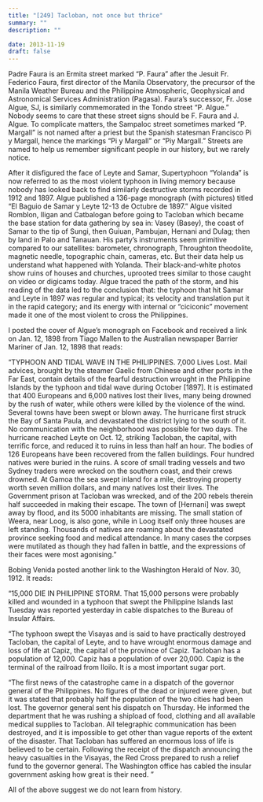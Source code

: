 ```yaml
---
title: "[249] Tacloban, not once but thrice"
summary: ""
description: ""

date: 2013-11-19
draft: false
---
```


Padre Faura is an Ermita street marked “P. Faura” after the Jesuit Fr. Federico Faura, first director of the Manila Observatory, the precursor of the Manila Weather Bureau and the Philippine Atmospheric, Geophysical and Astronomical Services Administration (Pagasa). Faura’s successor, Fr. Jose Algue, SJ, is similarly commemorated in the Tondo street “P. Algue.” Nobody seems to care that these street signs should be F. Faura and J. Algue. To complicate matters, the Sampaloc street sometimes marked “P. Margall” is not named after a priest but the Spanish statesman Francisco Pi y Margall, hence the markings “Pi y Margall” or “Piy Margall.” Streets are named to help us remember significant people in our history, but we rarely notice.

After it disfigured the face of Leyte and Samar, Supertyphoon “Yolanda” is now referred to as the most violent typhoon in living memory because nobody has looked back to find similarly destructive storms recorded in 1912 and 1897. Algue published a 136-page monograph (with pictures) titled “El Baguio de Samar y Leyte 12-13 de Octubre de 1897.” Algue visited Romblon, Iligan and Catbalogan before going to Tacloban which became the base station for data gathering by sea in: Vasey (Basey), the coast of Samar to the tip of Sungi, then Guiuan, Pambujan, Hernani and Dulag; then by land in Palo and Tanauan. His party’s instruments seem primitive compared to our satellites: barometer, chronograph, Throughton theodolite, magnetic needle, topographic chain, cameras, etc. But their data help us understand what happened with Yolanda. Their black-and-white photos show ruins of houses and churches, uprooted trees similar to those caught on video or digicams today. Algue traced the path of the storm, and his reading of the data led to the conclusion that: the typhoon that hit Samar and Leyte in 1897 was regular and typical; its velocity and translation put it in the rapid category; and its energy with internal or “ciciconic” movement made it one of the most violent to cross the Philippines.

I posted the cover of Algue’s monograph on Facebook and received a link on Jan. 12, 1898 from Tiago Mallen to the Australian newspaper Barrier Mariner of Jan. 12, 1898 that reads:

“TYPHOON AND TIDAL WAVE IN THE PHILIPPINES. 7,000 Lives Lost. Mail advices, brought by the steamer Gaelic from Chinese and other ports in the Far East, contain details of the fearful destruction wrought in the Philippine Islands by the typhoon and tidal wave during October [1897].  It is estimated that 400 Europeans and 6,000 natives lost their lives, many being drowned by the rush of water, while others were killed by the violence of the wind. Several towns have been swept or blown away. The hurricane first struck the Bay of Santa Paula, and devastated the district lying to the south of it. No communication with the neighborhood was possible for two days. The hurricane reached Leyte on Oct. 12, striking Tacloban, the capital, with terrific force, and reduced it to ruins in less than half an hour. The bodies of 126 Europeans have been recovered from the fallen buildings. Four hundred natives were buried in the ruins. A score of small trading vessels and two Sydney traders were wrecked on the southern coast, and their crews drowned. At Gamoa the sea swept inland for a mile, destroying property worth seven million dollars, and many natives lost their lives. The Government prison at Tacloban was wrecked, and of the 200 rebels therein half succeeded in making their escape. The town of [Hernani] was swept away by flood, and its 5000 inhabitants are missing. The small station of Weera, near Loog, is also gone, while in Loog itself only three houses are left standing. Thousands of natives are roaming about the devastated province seeking food and medical attendance. In many cases the corpses were mutilated as though they had fallen in battle, and the expressions of their faces were most agonising.”

Bobing Venida posted  another link to the Washington Herald of Nov. 30, 1912. It reads:

“15,000 DIE IN PHILIPPINE STORM. That 15,000 persons were probably killed and wounded in a typhoon that swept the Philippine Islands last Tuesday was reported yesterday in cable dispatches to the Bureau of Insular Affairs.

“The typhoon swept the Visayas and is said to have practically destroyed Tacloban, the capital of Leyte, and to have wrought enormous damage and loss of life at Capiz, the capital of the province of Capiz. Tacloban has a population of 12,000. Capiz has a population of over 20,000. Capiz is the terminal of the railroad from Iloilo. It is a most important sugar port.

“The first news of the catastrophe came in a dispatch of the governor general of the Philippines. No figures of the dead or injured were given, but it was stated that probably half the population of the two cities had been lost. The governor general sent his dispatch on Thursday. He informed the department that he was rushing a shipload of food, clothing and all available medical supplies to Tacloban. All telegraphic communication has been destroyed, and it is impossible to get other than vague reports of the extent of the disaster. That Tacloban has suffered an enormous loss of life is believed to be certain. Following the receipt of the dispatch announcing the heavy casualties in the Visayas, the Red Cross prepared to rush a relief fund to the governor general. The Washington office has cabled the insular government asking how great is their need. ”

All of the above suggest we do not learn from history.

